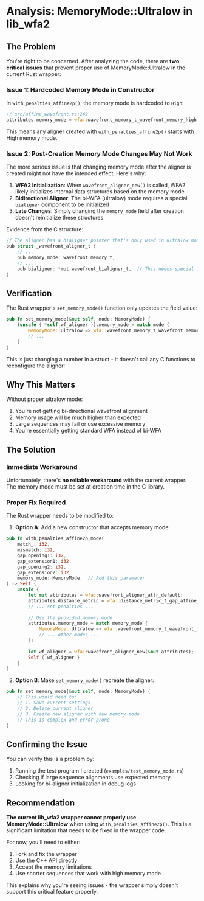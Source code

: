 # Analysis: MemoryMode::Ultralow in lib_wfa2

## The Problem

You're right to be concerned. After analyzing the code, there are **two critical issues** that prevent proper use of MemoryMode::Ultralow in the current Rust wrapper:

### Issue 1: Hardcoded Memory Mode in Constructor

In `with_penalties_affine2p()`, the memory mode is hardcoded to `High`:

```rust
// src/affine_wavefront.rs:249
attributes.memory_mode = wfa::wavefront_memory_t_wavefront_memory_high;
```

This means any aligner created with `with_penalties_affine2p()` starts with High memory mode.

### Issue 2: Post-Creation Memory Mode Changes May Not Work

The more serious issue is that changing memory mode after the aligner is created might not have the intended effect. Here's why:

1. **WFA2 Initialization**: When `wavefront_aligner_new()` is called, WFA2 likely initializes internal data structures based on the memory mode
2. **Bidirectional Aligner**: The bi-WFA (ultralow) mode requires a special `bialigner` component to be initialized
3. **Late Changes**: Simply changing the `memory_mode` field after creation doesn't reinitialize these structures

Evidence from the C structure:
```c
// The aligner has a bialigner pointer that's only used in ultralow mode
pub struct _wavefront_aligner_t {
    // ...
    pub memory_mode: wavefront_memory_t,
    // ...
    pub bialigner: *mut wavefront_bialigner_t,  // This needs special initialization!
}
```

## Verification

The Rust wrapper's `set_memory_mode()` function only updates the field value:

```rust
pub fn set_memory_mode(&mut self, mode: MemoryMode) {
    (unsafe { *self.wf_aligner }).memory_mode = match mode {
        MemoryMode::Ultralow => wfa::wavefront_memory_t_wavefront_memory_ultralow,
        // ...
    }
}
```

This is just changing a number in a struct - it doesn't call any C functions to reconfigure the aligner!

## Why This Matters

Without proper ultralow mode:
1. You're not getting bi-directional wavefront alignment
2. Memory usage will be much higher than expected
3. Large sequences may fail or use excessive memory
4. You're essentially getting standard WFA instead of bi-WFA

## The Solution

### Immediate Workaround

Unfortunately, there's **no reliable workaround** with the current wrapper. The memory mode must be set at creation time in the C library.

### Proper Fix Required

The Rust wrapper needs to be modified to:

1. **Option A**: Add a new constructor that accepts memory mode:
```rust
pub fn with_penalties_affine2p_mode(
    match_: i32,
    mismatch: i32,
    gap_opening1: i32,
    gap_extension1: i32,
    gap_opening2: i32,
    gap_extension2: i32,
    memory_mode: MemoryMode,  // Add this parameter
) -> Self {
    unsafe {
        let mut attributes = wfa::wavefront_aligner_attr_default;
        attributes.distance_metric = wfa::distance_metric_t_gap_affine_2p;
        // ... set penalties ...
        
        // Use the provided memory mode
        attributes.memory_mode = match memory_mode {
            MemoryMode::Ultralow => wfa::wavefront_memory_t_wavefront_memory_ultralow,
            // ... other modes ...
        };
        
        let wf_aligner = wfa::wavefront_aligner_new(&mut attributes);
        Self { wf_aligner }
    }
}
```

2. **Option B**: Make `set_memory_mode()` recreate the aligner:
```rust
pub fn set_memory_mode(&mut self, mode: MemoryMode) {
    // This would need to:
    // 1. Save current settings
    // 2. Delete current aligner
    // 3. Create new aligner with new memory mode
    // This is complex and error-prone
}
```

## Confirming the Issue

You can verify this is a problem by:

1. Running the test program I created (`examples/test_memory_mode.rs`)
2. Checking if large sequence alignments use expected memory
3. Looking for bi-aligner initialization in debug logs

## Recommendation

**The current lib_wfa2 wrapper cannot properly use MemoryMode::Ultralow** when using `with_penalties_affine2p()`. This is a significant limitation that needs to be fixed in the wrapper code.

For now, you'll need to either:
1. Fork and fix the wrapper
2. Use the C++ API directly
3. Accept the memory limitations
4. Use shorter sequences that work with high memory mode

This explains why you're seeing issues - the wrapper simply doesn't support this critical feature properly.
